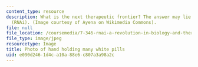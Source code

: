 ```yaml
---
content_type: resource
description: What is the next therapeutic frontier? The answer may lie in RNA interference
  (RNAi). (Image courtesy of Ayena on Wikimedia Commons).
file: null
file_location: /coursemedia/7-346-rnai-a-revolution-in-biology-and-therapeutics-spring-2010/e090d2461d4ca10a88e6c807a3a98a2c_7-346s10.jpg
file_type: image/jpeg
resourcetype: Image
title: Photo of hand holding many white pills
uid: e090d246-1d4c-a10a-88e6-c807a3a98a2c
---
```


